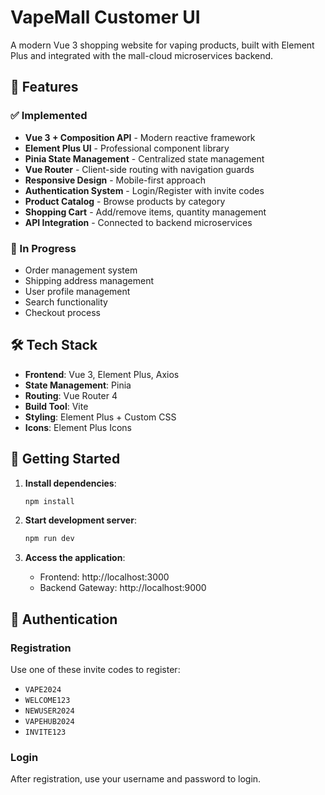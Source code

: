 # VapeMall Customer UI

A modern Vue 3 shopping website for vaping products, built with Element Plus and integrated with the mall-cloud microservices backend.

## 🚀 Features

### ✅ Implemented
- **Vue 3 + Composition API** - Modern reactive framework
- **Element Plus UI** - Professional component library
- **Pinia State Management** - Centralized state management
- **Vue Router** - Client-side routing with navigation guards
- **Responsive Design** - Mobile-first approach
- **Authentication System** - Login/Register with invite codes
- **Product Catalog** - Browse products by category
- **Shopping Cart** - Add/remove items, quantity management
- **API Integration** - Connected to backend microservices

### 🔄 In Progress
- Order management system
- Shipping address management
- User profile management
- Search functionality
- Checkout process

## 🛠 Tech Stack

- **Frontend**: Vue 3, Element Plus, Axios
- **State Management**: Pinia
- **Routing**: Vue Router 4
- **Build Tool**: Vite
- **Styling**: Element Plus + Custom CSS
- **Icons**: Element Plus Icons

## 🚦 Getting Started

1. **Install dependencies**:
   ```bash
   npm install
   ```

2. **Start development server**:
   ```bash
   npm run dev
   ```

3. **Access the application**:
   - Frontend: http://localhost:3000
   - Backend Gateway: http://localhost:9000

## 🔐 Authentication

### Registration
Use one of these invite codes to register:
- `VAPE2024`
- `WELCOME123`
- `NEWUSER2024`
- `VAPEHUB2024`
- `INVITE123`

### Login
After registration, use your username and password to login.
